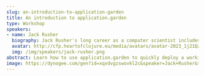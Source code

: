 ```yaml
---
slug: an-introduction-to-application-garden
title: An introduction to application.garden
type: Workshop
speakers:
- name: Jack Rusher
  biography: Jack Rusher's long career as a computer scientist includes time at Bell Labs/AT&T Research and a number of successful startups. Much of his current work focuses on the deep relationship between art and technology.
  avatar: http://cfp.heartofclojure.eu/media/avatars/avatar-2023_1j21Qz1.png
  img: /img/speakers/jack-rusher.png
abstract: Learn how to use application.garden to quickly deploy a working application with hassle-free authentication, cron jobs, email handling, and a live REPL.
image: https://dynogee.com/gen?id=xqxdvgzswovkl2c&speaker=Jack+Rusher&title=An+introduction+to+application.garden&type=Workshop&img=https%3A//2024.heartofclojure.eu/img/speakers/jack-rusher.png
---
```

